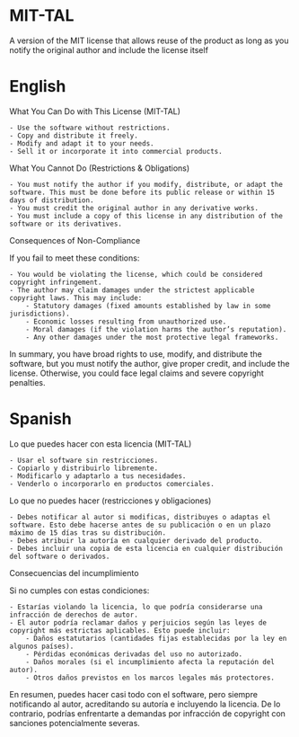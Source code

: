 # MIT-TAL
A version of the MIT license that allows reuse of the product as long as you notify the original author and include the license itself

# English

What You Can Do with This License (MIT-TAL)

    - Use the software without restrictions.
    - Copy and distribute it freely.
    - Modify and adapt it to your needs.
    - Sell it or incorporate it into commercial products.

What You Cannot Do (Restrictions & Obligations)

    - You must notify the author if you modify, distribute, or adapt the software. This must be done before its public release or within 15 days of distribution.
    - You must credit the original author in any derivative works.
    - You must include a copy of this license in any distribution of the software or its derivatives.

Consequences of Non-Compliance

If you fail to meet these conditions:

    - You would be violating the license, which could be considered copyright infringement.
    - The author may claim damages under the strictest applicable copyright laws. This may include:
        - Statutory damages (fixed amounts established by law in some jurisdictions).
        - Economic losses resulting from unauthorized use.
        - Moral damages (if the violation harms the author’s reputation).
        - Any other damages under the most protective legal frameworks.

In summary, you have broad rights to use, modify, and distribute the software, but you must notify the author, give proper credit, and include the license. Otherwise, you could face legal claims and severe copyright penalties.

# Spanish

Lo que puedes hacer con esta licencia (MIT-TAL)

    - Usar el software sin restricciones.
    - Copiarlo y distribuirlo libremente.
    - Modificarlo y adaptarlo a tus necesidades.
    - Venderlo o incorporarlo en productos comerciales.

Lo que no puedes hacer (restricciones y obligaciones)

    - Debes notificar al autor si modificas, distribuyes o adaptas el software. Esto debe hacerse antes de su publicación o en un plazo máximo de 15 días tras su distribución.
    - Debes atribuir la autoría en cualquier derivado del producto.
    - Debes incluir una copia de esta licencia en cualquier distribución del software o derivados.

Consecuencias del incumplimiento

Si no cumples con estas condiciones:

    - Estarías violando la licencia, lo que podría considerarse una infracción de derechos de autor.
    - El autor podría reclamar daños y perjuicios según las leyes de copyright más estrictas aplicables. Esto puede incluir:
        - Daños estatutarios (cantidades fijas establecidas por la ley en algunos países).
        - Pérdidas económicas derivadas del uso no autorizado.
        - Daños morales (si el incumplimiento afecta la reputación del autor).
        - Otros daños previstos en los marcos legales más protectores.

En resumen, puedes hacer casi todo con el software, pero siempre notificando al autor, acreditando su autoría e incluyendo la licencia. De lo contrario, podrías enfrentarte a demandas por infracción de copyright con sanciones potencialmente severas.
